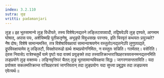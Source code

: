 ```yaml
---
index: 3.2.110
sutra: लुङ्
vritti: padamanjari
---
```


 लुङ्॥ इह भूतसामान्ये लुङ् विधीयते, तस्य विशेषेऽनद्यतने लङ्लिटावपवादौ, तद्विषयेऽपि लुङ् द्दश्यते, आगमाम घोषात्, अपास पयः, अशेयिष्महि पूतीकतृणेषु, अभून्नृपो विवुधसखः परन्तपः, इति चिरवृतं कथयतः प्रयुञ्चते? नैष दोषः; विशेषे सामान्यमस्ति, तत्र विशेषाविवक्षायां सामान्याश्रयणेन वस्तुतोऽनद्यतनेऽपि लुणुपपद्यते, द्रूपविवक्षायामेव तु लङ्लिटौ, विवक्षोपारूढो ह्यर्थः शब्दप्रयोगनिमितः, न वस्तुतः सन्निति। गतमेतत्। वसेरिति। ठ्वस निवासेऽ रात्रेश्चतुर्थे यामे पृष्टो यदा वाक्यं प्रयुङ्क्ते तदा तस्यातिक्रान्तरात्रिप्रहरत्रयवसनमनद्यतनमिति लङ्प्रयोगे लुङ् वक्तव्यः। लङ्निवृत्तिपरं चैतत् लुङ् भूतसामान्यविवक्षया सिद्धः। जागरणसन्तताविति। यदा प्रयोक्ता सकलमतिक्रान्त रात्रिप्रहरत्रयं जागरिवतान् तदा लुङ्प्रयोगः यदा सुप्त्वा प्रबुद्ध्य तदा लङ्प्रत्यय एवेत्यर्थः॥